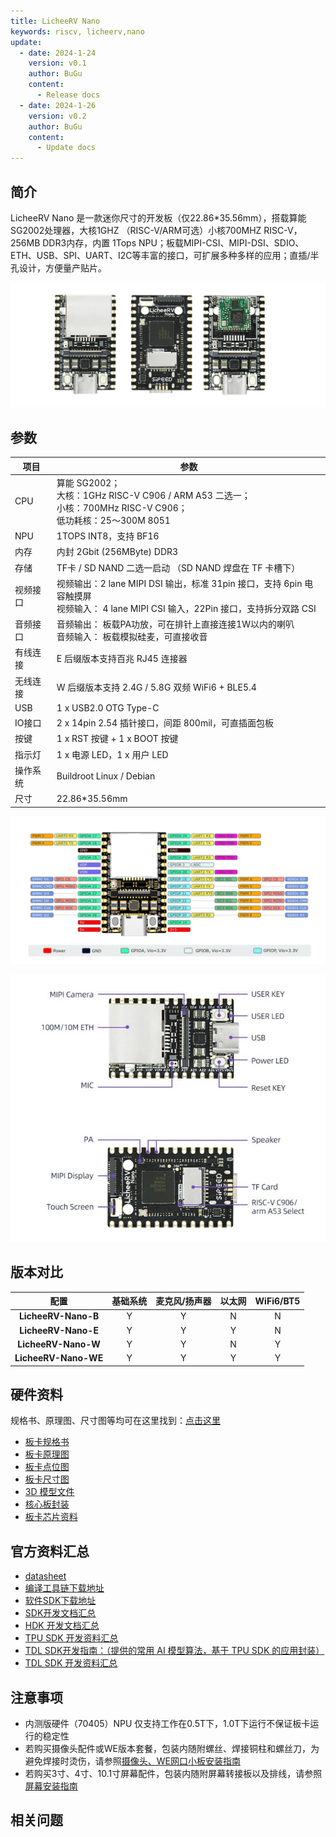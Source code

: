 ```yaml
---
title: LicheeRV Nano
keywords: riscv, licheerv,nano
update:
  - date: 2024-1-24
    version: v0.1
    author: BuGu
    content:
      - Release docs
  - date: 2024-1-26
    version: v0.2
    author: BuGu
    content:
      - Update docs
---
```


## 简介
LicheeRV Nano 是一款迷你尺寸的开发板（仅22.86*35.56mm），搭载算能SG2002处理器，大核1GHZ （RISC-V/ARM可选）小核700MHZ RISC-V，256MB DDR3内存，内置 1Tops NPU；板载MIPI-CSI、MIPI-DSI、SDIO、ETH、USB、SPI、UART、I2C等丰富的接口，可扩展多种多样的应用；直插/半孔设计，方便量产贴片。

![](./../assets/RV_Nano/intro/RV_Nano_1.jpg)

## 参数

| 项目 | 参数 |
| --- | --- |
| CPU | 算能 SG2002； <br>大核：1GHz RISC-V C906 / ARM A53 二选一； <br>小核：700MHz RISC-V C906；<br>低功耗核：25～300M 8051 |
| NPU | 1TOPS INT8，支持 BF16 |
| 内存 | 内封 2Gbit (256MByte) DDR3 |
| 存储 | TF卡 / SD NAND 二选一启动 （SD NAND 焊盘在 TF 卡槽下）|
| 视频接口 | 视频输出：2 lane MIPI DSI 输出，标准 31pin 接口，支持 6pin 电容触摸屏 <br>视频输入： 4 lane MIPI CSI 输入，22Pin 接口，支持拆分双路 CSI |
| 音频接口 | 音频输出： 板载PA功放，可在排针上直接连接1W以内的喇叭 <br>音频输入： 板载模拟硅麦，可直接收音 |
| 有线连接 | E 后缀版本支持百兆 RJ45 连接器 |
| 无线连接 | W 后缀版本支持 2.4G / 5.8G 双频 WiFi6 + BLE5.4 |
| USB | 1 x USB2.0 OTG Type-C |
| IO接口 | 2 x 14pin 2.54 插针接口，间距 800mil，可直插面包板 |
| 按键 | 1 x RST 按键 + 1 x BOOT 按键 |
| 指示灯 | 1 x 电源 LED，1 x 用户 LED                                   |
|操作系统 | Buildroot Linux / Debian |
| 尺寸 | 22.86*35.56mm |

![](./../assets/RV_Nano/intro/RV_Nano_3.jpg)

![](./../assets/RV_Nano/intro/RV_Nano_4.jpg)

## 版本对比

| **配置** | **基础系统** | **麦克风/扬声器** | **以太网** | **WiFi6/BT5** |
| :---: | :---: | :---: | :---: | :---: |
| **LicheeRV-Nano-B** | Y | Y | N | N |
| **LicheeRV-Nano-E** | Y | Y | Y | N |
| **LicheeRV-Nano-W** | Y | Y | N | Y |
| **LicheeRV-Nano-WE** | Y | Y | Y | Y |



## 硬件资料

规格书、原理图、尺寸图等均可在这里找到：[点击这里](http://cn.dl.sipeed.com/shareURL/LICHEE/LicheeRV_Nano)

+ [板卡规格书](http://cn.dl.sipeed.com/shareURL/LICHEE/LicheeRV_Nano/01_Specification)
+ [板卡原理图](http://cn.dl.sipeed.com/shareURL/LICHEE/LicheeRV_Nano/02_Schematic)
+ [板卡点位图](http://cn.dl.sipeed.com/shareURL/LICHEE/LicheeRV_Nano/03_Designator_drawing)
+ [板卡尺寸图](http://cn.dl.sipeed.com/shareURL/LICHEE/LicheeRV_Nano/04_Mechanical_drawing)
+ [3D 模型文件](http://cn.dl.sipeed.com/shareURL/LICHEE/LicheeRV_Nano/06_3D_file)
+ [核心板封装](http://cn.dl.sipeed.com/shareURL/LICHEE/LicheeRV_Nano/05_PCB_Lib)
+ [板卡芯片资料](http://cn.dl.sipeed.com/shareURL/LICHEE/LicheeRV_Nano/07_Datasheet)

## 官方资料汇总

+ [datasheet](https://github.com/sophgo/sophgo-doc/releases)
+ [编译工具链下载地址](https://sophon-file.sophon.cn/sophon-prod-s3/drive/23/03/07/16/host-tools.tar.gz)
+ [软件SDK下载地址](https://github.com/sophgo/cvi_mmf_sdk)
+ [SDK开发文档汇总](https://developer.sophgo.com/thread/471.html)
+ [HDK 开发文档汇总](https://developer.sophgo.com/thread/472.html)
+ [TPU SDK 开发资料汇总](https://developer.sophgo.com/thread/473.html)
+ [TDL SDK开发指南：（提供的常用 AI 模型算法，基于 TPU SDK 的应用封装）](https://doc.sophgo.com/cvitek-develop-docs/master/docs_latest_release/CV180x_CV181x/zh/01.software/TPU/TDL_SDK_Software_Development_Guide/build/TDLSDKSoftwareDevelopmentGuide_zh.pdf)
+ [TDL SDK 开发资料汇总](https://developer.sophgo.com/thread/556.html)

## 注意事项

+ 内测版硬件（70405）NPU 仅支持工作在0.5T下，1.0T下运行不保证板卡运行的稳定性
+ 若购买摄像头配件或WE版本套餐，包装内随附螺丝、焊接铜柱和螺丝刀，为避免焊接时烫伤，请参照[摄像头、WE网口小板安装指南](https://wiki.sipeed.com/hardware/zh/lichee/RV_Nano/2_unbox.html)
+ 若购买3寸、4寸、10.1寸屏幕配件，包装内随附屏幕转接板以及排线，请参照[屏幕安装指南](https://wiki.sipeed.com/hardware/zh/lichee/RV_Nano/2_unbox.html)

## 相关问题



